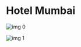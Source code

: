# Hotel Mumbai

![img 0](https://i.imgur.com/nxQqZRl.jpg)

![img 1](https://i.imgur.com/2oxhi7m.png)


